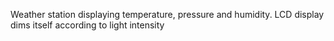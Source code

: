Weather station displaying temperature, pressure and humidity. LCD display dims itself according to light intensity
